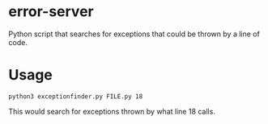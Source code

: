 # error-server

Python script that searches for exceptions that could be thrown by a line of code.

# Usage

```
python3 exceptionfinder.py FILE.py 18
```

This would search for exceptions thrown by what line 18 calls.
